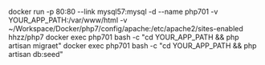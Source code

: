 docker run -p 80:80 --link mysql57:mysql -d --name php701 -v YOUR_APP_PATH:/var/www/html -v ~/Workspace/Docker/php7/config/apache:/etc/apache2/sites-enabled hhzz/php7
docker exec php701 bash -c "cd YOUR_APP_PATH && php artisan migraet"
docker exec php701 bash -c "cd YOUR_APP_PATH && php artisan db:seed"
